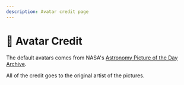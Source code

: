 ```yaml
---
description: Avatar credit page
---
```


# 🌟 Avatar Credit

The default avatars comes from NASA's [Astronomy Picture of the Day Archive](https://apod.nasa.gov/apod/archivepix.html).

All of the credit goes to the original artist of the pictures.
